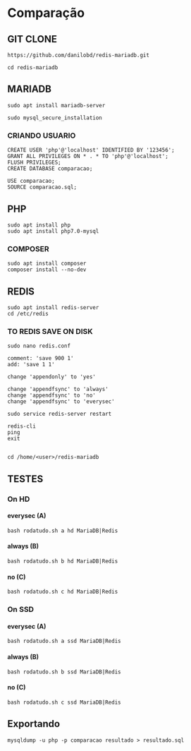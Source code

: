 # Comparação

## GIT CLONE

	https://github.com/danilobd/redis-mariadb.git

	cd redis-mariadb

## MARIADB

	sudo apt install mariadb-server

	sudo mysql_secure_installation

### CRIANDO USUARIO

	CREATE USER 'php'@'localhost' IDENTIFIED BY '123456';
	GRANT ALL PRIVILEGES ON * . * TO 'php'@'localhost';
	FLUSH PRIVILEGES;
	CREATE DATABASE comparacao;

	USE comparacao;
	SOURCE comparacao.sql;

## PHP

	sudo apt install php
	sudo apt install php7.0-mysql


### COMPOSER

	sudo apt install composer
	composer install --no-dev

## REDIS

	sudo apt install redis-server
	cd /etc/redis

### TO REDIS SAVE ON DISK

	sudo nano redis.conf

	comment: 'save 900 1'
	add: 'save 1 1'

	change 'appendonly' to 'yes'

	change 'appendfsync' to 'always'
	change 'appendfsync' to 'no'
	change 'appendfsync' to 'everysec'

	sudo service redis-server restart

	redis-cli
	ping
	exit


	cd /home/<user>/redis-mariadb


## TESTES

### On HD

#### everysec (A)
	bash rodatudo.sh a hd MariaDB|Redis

#### always (B)
	bash rodatudo.sh b hd MariaDB|Redis

#### no (C)
	bash rodatudo.sh c hd MariaDB|Redis


### On SSD

#### everysec (A)
	bash rodatudo.sh a ssd MariaDB|Redis

#### always (B)
	bash rodatudo.sh b ssd MariaDB|Redis

#### no (C)
	bash rodatudo.sh c ssd MariaDB|Redis


## Exportando

	mysqldump -u php -p comparacao resultado > resultado.sql
